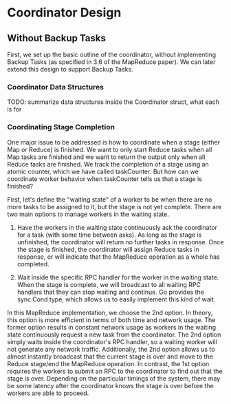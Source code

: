 # Coordinator Design
## Without Backup Tasks
First, we set up the basic outline of the coordinator, without implementing
Backup Tasks (as specified in 3.6 of the MapReduce paper). We can later extend
this design to support Backup Tasks. 

### Coordinator Data Structures
TODO: summarize data structures inside the Coordinator struct, what each is for

### Coordinating Stage Completion
One major issue to be addressed is how to coordinate when a stage (either Map
or Reduce) is finished. We want to only start Reduce tasks when all Map tasks
are finished and we want to return the output only when all Reduce tasks are 
finished. We track the completion of a stage using an atomic counter, which 
we have called taskCounter. But how can we coordinate worker behavior when 
taskCounter tells us that a stage is finished? 

First, let's define the "waiting state" of a worker to be when there are no more
tasks to be assigned to it, but the stage is not yet complete. There are two main 
options to manage workers in the waiting state. 

1) Have the workers in the waiting state continuously ask the coordinator for a 
task (with some time between asks). As long as the stage is unfinished, the 
coordinator will return no further tasks in response. Once the stage is finished, 
the coordinator will assign Reduce tasks in response, or will indicate that the 
MapReduce operation as a whole has completed.

2) Wait inside the specific RPC handler for the worker in the waiting state. When 
the stage is complete, we will broadcast to all waiting RPC handlers that they
can stop waiting and continue. Go provides the sync.Cond type, which allows us 
to easily implement this kind of wait. 

In this MapReduce implementation, we choose the 2nd option. In theory, this 
option is more efficient in terms of both time and network usage. The former
option results in constant network usage as workers in the waiting state 
continuously request a new task from the coordinator. The 2nd option simply 
waits inside the coordinator's RPC handler, so a waiting worker will not generate
any network traffic. Additionally, the 2nd option allows us to almost instantly
broadcast that the current stage is over and move to the Reduce stage/end the
MapReduce operation. In contrast, the 1st option requires the workers to submit
an RPC to the coordinator to find out that the stage is over. Depending on the
particular timings of the system, there may be some latency after the coordinator
knows the stage is over before the workers are able to proceed.
